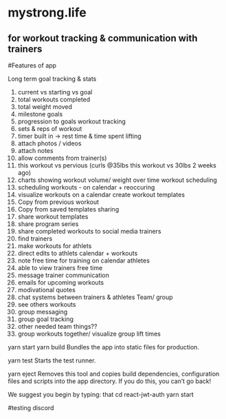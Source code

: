 # mystrong.life

## for workout tracking & communication with trainers

#Features of app

Long term goal tracking & stats

1. current vs starting vs goal
2. total workouts completed
3. total weight moved
4. milestone goals
5. progression to goals
   workout tracking
6. sets & reps of workout
7. timer built in -> rest time & time spent lifting
8. attach photos / videos
9. attach notes
10. allow comments from trainer(s)
11. this workout vs pervious (curls @35lbs this workout vs 30lbs 2 weeks ago)
12. charts showing workout volume/ weight over time
    workout scheduling
13. scheduling workouts - on calendar + reoccuring
14. visualize workouts on a calendar
    create workout templates
15. Copy from previous workout
16. Copy from saved templates
    sharing
17. share workout templates
18. share program series
19. share completed workouts to social media
    trainers
20. find trainers
21. make workouts for athlets
22. direct edits to athlets calendar + workouts
23. note free time for training on calendar
    athletes
24. able to view trainers free time
25. message trainer
    communication
26. emails for upcoming workouts
27. modivational quotes
28. chat systems between trainers & athletes
    Team/ group
29. see others workouts
30. group messaging
31. group goal tracking
32. other needed team things??
33. group workouts together/ visualize group lift times

yarn start
yarn build
Bundles the app into static files for production.

yarn test
Starts the test runner.

yarn eject
Removes this tool and copies build dependencies, configuration files
and scripts into the app directory. If you do this, you can’t go back!

We suggest you begin by typing:
that
cd react-jwt-auth
yarn start

#testing discord
